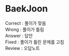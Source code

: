 # BaekJoon

Correct : 풀이가 맞음  
Wrong : 풀이가 틀림  
Answer : 답안  
Fixed : 풀이가 틀린 문제를 고침  
Review : 오답노트

